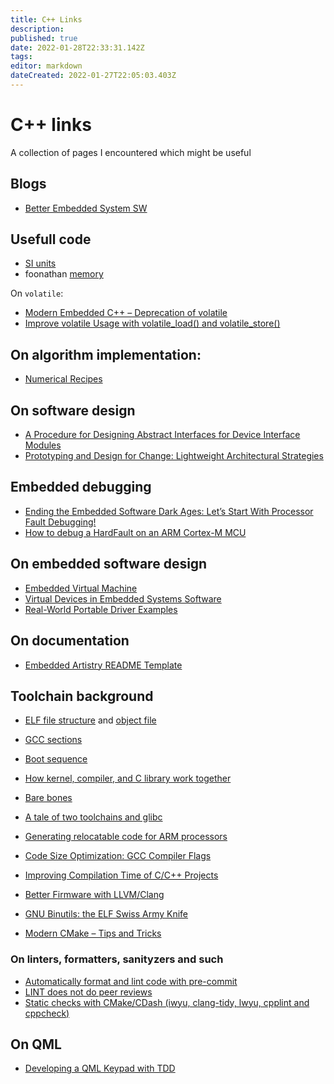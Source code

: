 ```yaml
---
title: C++ Links
description: 
published: true
date: 2022-01-28T22:33:31.142Z
tags: 
editor: markdown
dateCreated: 2022-01-27T22:05:03.403Z
---
```


# C++ links

A collection of pages I encountered which might be useful

## Blogs

* [Better Embedded System SW](https://betterembsw.blogspot.com/)

## Usefull code
* [SI units](https://github.com/bernedom/SI)
* foonathan [memory](https://github.com/foonathan/memory)

On `volatile`:
* [Modern Embedded C++ – Deprecation of volatile](https://blog.feabhas.com/2021/05/modern-embedded-c-deprecation-of-volatile/#more-3495)
* [Improve volatile Usage with volatile_load() and volatile_store()](https://embeddedartistry.com/blog/2019/03/11/improve-volatile-usage-with-volatile_load-and-volatile_store/)



## On algorithm implementation:
* [Numerical Recipes](http://numerical.recipes/)

## On software design
* [A Procedure for Designing Abstract Interfaces for Device Interface Modules](https://embeddedartistry.com/fieldatlas/a-procedure-for-designing-abstract-interfaces-for-device-interface-modules/)
* [Prototyping and Design for Change: Lightweight Architectural Strategies](https://embeddedartistry.com/blog/2020/01/20/prototyping-for-portability-lightweight-architectural-strategies/)

## Embedded debugging

* [Ending the Embedded Software Dark Ages: Let’s Start With Processor Fault Debugging!](https://embeddedartistry.com/blog/2021/01/11/hard-fault-debugging/)
* [How to debug a HardFault on an ARM Cortex-M MCU](https://interrupt.memfault.com/blog/cortex-m-fault-debug?query=hardfault)

## On embedded software design

* [Embedded Virtual Machine](https://github.com/embvm)
* [Virtual Devices in Embedded Systems Software](https://embeddedartistry.com/blog/2020/08/03/virtual-devices-in-embedded-systems-software/)
* [Real-World Portable Driver Examples](https://embeddedartistry.com/blog/2020/11/23/real-world-portable-driver-examples/)

## On documentation

* [Embedded Artistry README Template](https://embeddedartistry.com/blog/2017/11/30/embedded-artistry-readme-template/)

## Toolchain background

* [ELF file structure](https://wiki.osdev.org/ELF) and [object file](https://en.wikipedia.org/wiki/Object_file)
* [GCC sections](https://gcc.gnu.org/onlinedocs/gccint/Sections.html)
* [Boot sequence](https://wiki.osdev.org/Boot_sequence)
* [How kernel, compiler, and C library work together](https://wiki.osdev.org/How_kernel,_compiler,_and_C_library_work_together)
* [Bare bones](https://wiki.osdev.org/Bare_bones)
* [A tale of two toolchains and glibc](https://www.collabora.com/news-and-blog/blog/2021/09/30/a-tale-of-two-toolchains-and-glibc/)
* [Generating relocatable code for ARM processors](https://blog.llvm.org/posts/2021-10-01-generating-relocatable-code-for-arm-processors/)

* [Code Size Optimization: GCC Compiler Flags](https://interrupt.memfault.com/blog/code-size-optimization-gcc-flags?query=improving%20compilation%20time)
* [Improving Compilation Time of C/C++ Projects](https://interrupt.memfault.com/blog/improving-compilation-times-c-cpp-projects?query=improving%20compilation%20time)
* [Better Firmware with LLVM/Clang](https://interrupt.memfault.com/blog/arm-cortexm-with-llvm-clang?query=better%20firmware%20with%20llvm)
* [GNU Binutils: the ELF Swiss Army Knife](https://interrupt.memfault.com/blog/gnu-binutils?query=gnu%20binutil)

* [Modern CMake – Tips and Tricks](https://www.incredibuild.com/blog/modern-cmake-tips-and-tricks)

### On linters, formatters, sanityzers and such

* [Automatically format and lint code with pre-commit](https://interrupt.memfault.com/blog/pre-commit?query=automatically%20format%20and%20lint)
* [LINT does not do peer reviews](https://betterembsw.blogspot.com/2020/08/lint-does-not-do-peer-reviews.html)
* [Static checks with CMake/CDash (iwyu, clang-tidy, lwyu, cpplint and cppcheck)](https://www.kitware.com/static-checks-with-cmake-cdash-iwyu-clang-tidy-lwyu-cpplint-and-cppcheck/)

## On QML

* [Developing a QML Keypad with TDD](https://embeddeduse.com/2021/11/18/developing-a-qml-keypad-with-tdd/)

